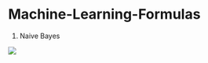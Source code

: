 # Machine-Learning-Formulas

1. Naive Bayes

<img src="https://render.githubusercontent.com/render/math?math={\color{white}\P(A|C)=\frac{\P(C|A)\P(A)}{\P(C)}}#gh-dark-mode-only">
